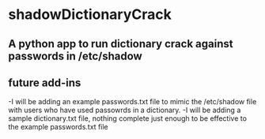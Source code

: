 shadowDictionaryCrack
=====================

A python app to run dictionary crack against passwords in /etc/shadow
-------------------
future add-ins
-------------------
  -I will be adding an example passwords.txt file to mimic the /etc/shadow file with users who have used passowrds in a      dictionary.
  -I will be adding a sample dictionary.txt file, nothing complete just enough to be effective to the example                passwords.txt file



